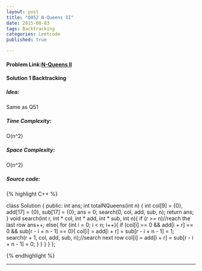 ```yaml
---
layout: post
title: "Q052 N-Queens II"
date: 2015-08-03
tags: Backtracking 
categories: Leetcode
published: true

---
```

#### Problem Link:[N-Queens II](https://leetcode.com/problems/n-queens-ii/) 

#### Solution 1 Backtracking

##### Idea:

Same as Q51

##### Time Complexity:

O(n^2)

##### Space Complexity:

O(n^2)

##### Source code:
{% highlight C++ %}

class Solution {
public:
    int ans;
    int totalNQueens(int n) {
        int col[9] = {0}, add[17] = {0}, sub[17] = {0};
        ans = 0;
        search(0, col, add, sub, n);
        return ans;
    }
    void search(int r, int * col, int * add, int * sub, int n){
        if (r >= n)//reach the last row
            ans++;
        else{
            for (int i = 0; i < n; i++){
                if (col[i] == 0 && add[i + r] == 0 && sub[r - i + n - 1] == 0){
                    col[i] = add[i + r] = sub[r - i + n - 1] = 1;
                    search(r + 1, col, add, sub, n);//search next row
                    col[i] = add[i + r] = sub[r - i + n - 1] = 0;
                }
            }
        }
    }
};

{% endhighlight %}


---

